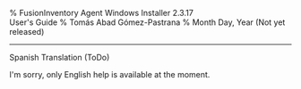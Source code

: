 % FusionInventory Agent Windows Installer 2.3.17\
  User's Guide
% Tomás Abad Gómez-Pastrana
% Month Day, Year (Not yet released)

----------

Spanish Translation (ToDo)

I'm sorry, only English help is available at the moment.
